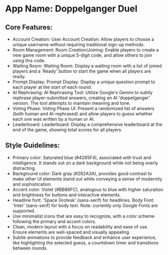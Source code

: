 # **App Name**: Doppelganger Duel

## Core Features:

- Account Creation: User Account Creation: Allow players to choose a unique username without requiring traditional sign-up methods.
- Room Management: Room Creation/Joining: Enable players to create a new game room with a unique 5-digit code, and allow others to join using this code.
- Waiting Room: Waiting Room: Display a waiting room with a list of joined players and a 'Ready' button to start the game when all players are ready.
- Prompt Display: Prompt Display: Display a unique question prompt to each player at the start of each round.
- AI Rephrasing: AI Rephrasing Tool: Utilize Google's Gemini to subtly rephrase player-submitted answers, creating an AI 'doppelganger' version. The tool attempts to maintain meaning and tone.
- Voting Phase: Voting Phase UI: Present a randomized list of answers (both human and AI-rephrased) and allow players to guess whether each one was written by a human or AI.
- Leaderboard: Leaderboard: Display a comprehensive leaderboard at the end of the game, showing total scores for all players.

## Style Guidelines:

- Primary color: Saturated blue (#4285F4), associated with trust and intelligence. It stands out on a dark background while not being overly distracting.
- Background color: Dark gray (#282A3A), provides good contrast to make other UI elements stand out while conveying a sense of modernity and sophistication. 
- Accent color: Violet (#BB86FC), analogous to blue with higher saturation and brightness for buttons and interactive elements.
- Headline font: 'Space Grotesk' (sans-serif) for headlines. Body Font: 'Inter' (sans-serif) for body text. Note: currently only Google Fonts are supported.
- Use minimalist icons that are easy to recognize, with a color scheme following the primary and accent colors.
- Clean, modern layout with a focus on readability and ease of use. Ensure elements are well-spaced and visually appealing.
- Subtle animations to provide feedback and enhance user experience, like highlighting the selected guess, a countdown timer and transitions between rounds.